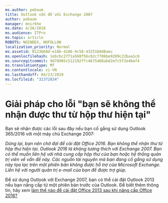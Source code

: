 ```yaml
---
ms.author: pebaum
title: Outlook vấn đề với Exchange 2007
author: pebaum
manager: mnirkhe
ms.date: 4/26/2018
ms.audience: ITPro
ms.topic: article
ROBOTS: NOINDEX, NOFOLLOW
localization_priority: Normal
ms.assetid: 0123668d-e18b-4186-9c58-4325168d8aec
ms.openlocfilehash: 1ebcbc27f1a508f56c82c7706be9209c22baa1c6
ms.sourcegitcommit: 9d78905c512192ffc4675468abd2efc5f2e4baf4
ms.translationtype: MT
ms.contentlocale: vi-VN
ms.lasthandoff: 04/23/2019
ms.locfileid: "32372834"
---
```

# <a name="solution-for-error-you-wont-be-able-to-receive-mail-from-a-current-mailbox"></a>Giải pháp cho lỗi "bạn sẽ không thể nhận được thư từ hộp thư hiện tại"
Bạn sẽ nhận được các lỗi sau đây nếu bạn cố gắng sử dụng Outlook 365/2016 với một máy chủ Exchange 2007:

*Dừng lại, bạn nên chờ đợi để cài đặt Office 2016. Bạn không thể nhận thư từ hộp thư hiện tại. Outlook 2016 là không tương thích với Exchange 2007. Bạn có thể muốn liên hệ với nhà cung cấp hộp thư của bạn hoặc hệ thống quản trị viên về vấn đề này. Các nguồn tài nguyên mà bạn đang cố gắng sử dụng này tọa lạc trên một phiên bản không được hỗ trợ của Microsoft Exchange. Liên hệ với người quản trị e-mail của bạn để được trợ giúp.*

Để sử dụng Outlook với Exchange 2007, bạn có thể cài đặt Outlook 2013 nếu bạn nâng cấp từ một phiên bản trước của Outlook. Để biết thêm thông tin, hãy xem [làm thế nào để cài đặt Office 2013 sau khi nâng cấp Office 2016?](https://support.office.com/article/a6ca92f4-cbb4-4609-9fdb-f8d3dd6812f3)